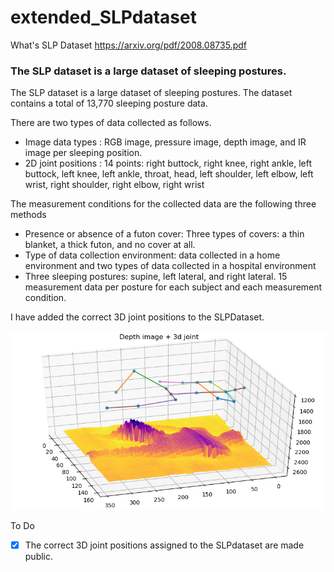 # extended_SLPdataset

What's SLP Dataset
https://arxiv.org/pdf/2008.08735.pdf

### The SLP dataset is a large dataset of sleeping postures.
The SLP dataset is a large dataset of sleeping postures.
The dataset contains a total of 13,770 sleeping posture data.

There are two types of data collected as follows.
- Image data types : RGB image, pressure image, depth image, and IR image per sleeping position.
- 2D joint positions : 14 points: right buttock, right knee, right ankle, left buttock, left knee, left ankle, throat, head, left shoulder, left elbow, left wrist, right shoulder, right elbow, right wrist

The measurement conditions for the collected data are the following three methods
- Presence or absence of a futon cover: Three types of covers: a thin blanket, a thick futon, and no cover at all.
- Type of data collection environment: data collected in a home environment and two types of data collected in a hospital environment
- Three sleeping postures: supine, left lateral, and right lateral. 15 measurement data per posture for each subject and each measurement condition.

I have added the correct 3D joint positions to the SLPDataset.

![annotate sample 3d joint](3djoint.png)

To Do
- [x] The correct 3D joint positions assigned to the SLPdataset are made public.
